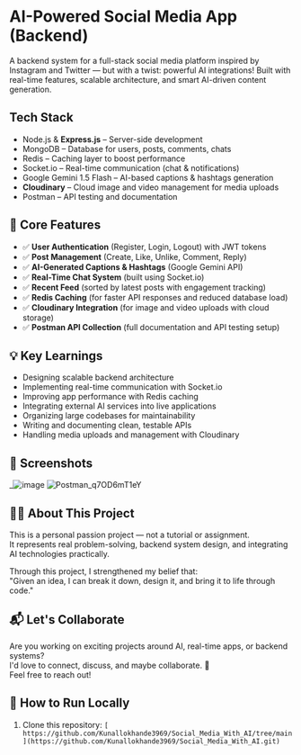 # AI-Powered Social Media App (Backend)

A backend system for a full-stack social media platform inspired by Instagram and Twitter — but with a twist: powerful AI integrations! Built with real-time features, scalable architecture, and smart AI-driven content generation.

##  Tech Stack
   

- Node.js & **Express.js** – Server-side development
- MongoDB – Database for users, posts, comments, chats
- Redis – Caching layer to boost performance
- Socket.io – Real-time communication (chat & notifications)
- Google Gemini 1.5 Flash – AI-based captions & hashtags generation
- **Cloudinary** – Cloud image and video management for media uploads
- Postman – API testing and documentation

## 🔧 Core Features
      

- ✅ **User Authentication** (Register, Login, Logout) with JWT tokens
- ✅ **Post Management** (Create, Like, Unlike, Comment, Reply)
- ✅ **AI-Generated Captions & Hashtags** (Google Gemini API)
- ✅ **Real-Time Chat System** (built using Socket.io)
- ✅ **Recent Feed** (sorted by latest posts with engagement tracking)
- ✅ **Redis Caching** (for faster API responses and reduced database load)
- ✅ **Cloudinary Integration** (for image and video uploads with cloud storage)
- ✅ **Postman API Collection** (full documentation and API testing setup)

## 💡 Key Learnings
     

- Designing scalable backend architecture
- Implementing real-time communication with Socket.io
- Improving app performance with Redis caching
- Integrating external AI services into live applications
- Organizing large codebases for maintainability
- Writing and documenting clean, testable APIs
- Handling media uploads and management with Cloudinary

## 📸 Screenshots

_![image](https://github.com/user-attachments/assets/3574610c-e072-4ed3-81c5-32e0b30d27be)
![Postman_q7OD6mT1eY](https://github.com/user-attachments/assets/504d629e-d86b-4c30-bab0-cb05c3f70392)


## 👨‍💻 About This Project
     

This is a personal passion project — not a tutorial or assignment.  
It represents real problem-solving, backend system design, and integrating AI technologies practically.

Through this project, I strengthened my belief that:  
"Given an idea, I can break it down, design it, and bring it to life through code."

## 📬 Let's Collaborate


Are you working on exciting projects around AI, real-time apps, or backend systems?  
I'd love to connect, discuss, and maybe collaborate. 🚀  
Feel free to reach out!

## 📂 How to Run Locally

1. Clone this repository:
   ``[ https://github.com/Kunallokhande3969/Social_Media_With_AI/tree/main](https://github.com/Kunallokhande3969/Social_Media_With_AI.git)``

